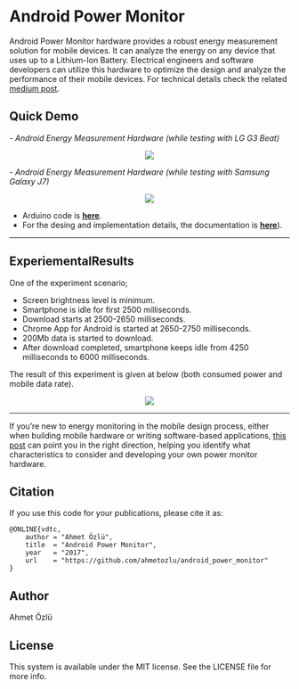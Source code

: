 # Android Power Monitor
Android Power Monitor hardware provides a robust energy measurement solution for mobile devices. It can analyze the energy on any device that uses up to a Lithium-Ion Battery. Electrical engineers and software developers can utilize this hardware to optimize the design and analyze the performance of their mobile devices. For technical details check the related [medium post](https://medium.com/@ahmetozlu93/designing-and-developing-smartphone-power-monitor-hardware-61eb5a3ee0ce). 

## Quick Demo
*- Android Energy Measurement Hardware (while testing with LG G3 Beat)*
<p align="center">
  <img src="https://user-images.githubusercontent.com/22610163/33978373-69344cf0-e0b0-11e7-9cf8-e3af3af64915.gif">
</p>

*- Android Energy Measurement Hardware (while testing with Samsung Galaxy J7)*
<p align="center">
  <img src="https://user-images.githubusercontent.com/22610163/33978086-0471949a-e0af-11e7-8111-eb0ff2f964d4.gif">
</p>

- Arduino code is [**here**](https://github.com/ahmetozlu/android_power_monitor/blob/master/spem.ino). 
- For the desing and implementation details, the documentation is [**here**](https://medium.com/@ahmetozlu93/designing-and-developing-smartphone-power-monitor-hardware-61eb5a3ee0ce)).

---
## ExperiementalResults

One of the experiment scenario;
- Screen brightness level is minimum.
- Smartphone is idle for first 2500 milliseconds.
- Download starts at 2500-2650 milliseconds.
- Chrome App for Android is started at 2650-2750 milliseconds.
- 200Mb data is started to download.
- After download completed, smartphone keeps idle from 4250 milliseconds to 6000 milliseconds.

The result of this experiment is given at below (both consumed power and mobile data rate).

<p align="center">
  <img src="https://user-images.githubusercontent.com/22610163/33150206-87346b32-cfe3-11e7-9e79-1125709c6408.jpeg">
</p>

---

If you’re new to energy monitoring in the mobile design process, either when building mobile hardware or writing software-based applications, [this post](https://medium.com/@ahmetozlu93/designing-and-developing-smartphone-power-monitor-hardware-61eb5a3ee0ce) can point you in the right direction, helping you identify what characteristics to consider and developing your own power monitor hardware.

## Citation
If you use this code for your publications, please cite it as:

    @ONLINE{vdtc,
        author = "Ahmet Özlü",
        title  = "Android Power Monitor",
        year   = "2017",
        url    = "https://github.com/ahmetozlu/android_power_monitor"
    }

## Author
Ahmet Özlü

## License
This system is available under the MIT license. See the LICENSE file for more info.
